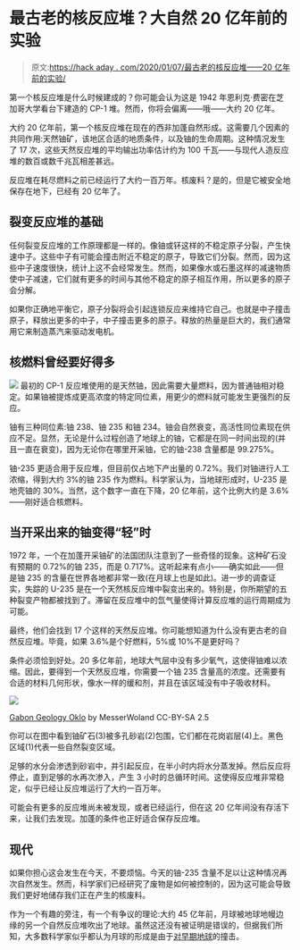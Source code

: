 # 最古老的核反应堆？大自然 20 亿年前的实验

> 原文:[https://hack aday . com/2020/01/07/最古老的核反应堆——20 亿年前的实验/](https://hackaday.com/2020/01/07/the-oldest-nuclear-reactor-natures-2-billion-year-old-experiment/)

第一个核反应堆是什么时候建成的？你可能会认为这是 1942 年恩利克·费密在芝加哥大学看台下建造的 CP-1 堆。然而，你将会偏离——哦——大约 20 亿年。

大约 20 亿年前，第一个核反应堆在现在的西非加蓬自然形成。这需要几个因素的共同作用:天然铀矿，该地区合适的地质条件，以及铀的生命周期。这种情况发生了 17 次，这些天然反应堆的平均输出功率估计约为 100 千瓦——与现代人造反应堆的数百或数千兆瓦相差甚远。

反应堆在耗尽燃料之前已经运行了大约一百万年。核废料？是的，但是它被安全地保存在地下，已经有 20 亿年了。

## 裂变反应堆的基础

任何裂变反应堆的工作原理都是一样的。像铀或钚这样的不稳定原子分裂，产生快速中子。这些中子有可能会撞击附近不稳定的原子，导致它们分裂。然而，因为这些中子速度很快，统计上这不会经常发生。然而，如果像水或石墨这样的减速物质使中子减速，它们就有更多的时间与其他不稳定的原子相互作用，所以更多的原子会分解。

如果你正确地平衡它，原子分裂将会引起连锁反应来维持它自己。也就是中子撞击原子，释放出更多的中子，中子撞击更多的原子。释放的热量是巨大的，我们通常用它来制造蒸汽来驱动发电机。

## 核燃料曾经要好得多

[![](../Images/ca34d5c35d737b6a80c4678384eed65b.png)](https://hackaday.com/wp-content/uploads/2019/12/cp1.png) 最初的 CP-1 反应堆使用的是天然铀，因此需要大量燃料，因为普通铀相对稳定。如果铀被提炼成更高浓度的特定同位素，用更少的燃料就可能发生更强烈的反应。

铀有三种同位素:铀 238、铀 235 和铀 234。铀会自然衰变，高活性同位素现在供应不足。显然，无论是什么过程创造了地球上的铀，它都是在同一时间出现的(并且一直在衰变)，因为无论你在哪里开采铀，它的铀-238 含量都是 99.275%。

铀-235 更适合用于反应堆，但目前仅占地下产出量的 0.72%。我们对铀进行人工浓缩，得到大约 3%的铀 235 作为燃料。科学家认为，当地球形成时，U-235 是地壳铀的 30%。当然，这个数字一直在下降，20 亿年前，这个比例大约是 3.6%——刚好适合核燃料。

## 当开采出来的铀变得“轻”时

1972 年，一个在加蓬开采铀矿的法国团队注意到了一些奇怪的现象。这种矿石没有预期的 0.72%的铀 235，而是 0.717%。这听起来有点小——确实如此——但是铀 235 的含量在世界各地都非常一致(在月球上也是如此)。进一步的调查证实，失踪的 U-235 是在一个天然核反应堆中裂变出来的。特别是，你所期望的五种裂变产物都被找到了。滞留在反应堆中的氙气量使得计算反应堆的运行周期成为可能。

最终，他们会找到 17 个这样的天然反应堆。你可能想知道为什么没有更古老的自然反应堆。毕竟，如果 3.6%是个好燃料，5%或 10%不是更好吗？

条件必须恰到好处。20 多亿年前，地球大气层中没有多少氧气，这使得铀难以浓缩。因此，要得到一个天然反应堆，你需要一个铀 235 含量高的浓度。还需要有合适的材料几何形状，像水一样的缓和剂，并且在该区域没有中子吸收材料。

[![](../Images/c681adc4bfe2d2c095f5a3b720c89aec.png)](https://hackaday.com/wp-content/uploads/2019/12/fission.png)

[Gabon Geology Oklo](https://commons.wikimedia.org/wiki/File:Gabon_Geology_Oklo.svg) by MesserWoland CC-BY-SA 2.5

你可以在图中看到铀矿石(3)被多孔砂岩(2)包围，它们都在花岗岩层(4)上。黑色区域(1)代表一些自然裂变区域。

足够的水分会渗透到砂岩中，并引起反应，在半小时内将水分蒸发掉。然后反应将停止，直到足够的水再次渗入，产生 3 小时的总循环时间。这使得反应堆非常稳定，似乎已经让反应堆运行了大约一百万年。

可能会有更多的反应堆尚未被发现，或者已经运行，但在这 20 亿年间没有存活下来，让我们去发现。加蓬的条件也正好适合保存反应堆。

## 现代

如果你担心这会发生在今天，不要烦恼。今天的铀-235 含量不足以让这种情况再次自然发生。然而，科学家们已经研究了废物是如何被控制的，因为这可能会导致我们更好地储存我们正在产生的核废料。

作为一个有趣的旁注，有一个有争议的理论:大约 45 亿年前，月球被地球地幔边缘的另一个自然反应堆吹出了地球。虽然这还没有被证明是错误的，但据我们所知，大多数科学家似乎都认为月球的形成是由于[对早期地球](https://en.wikipedia.org/wiki/Giant-impact_hypothesis?)的撞击。